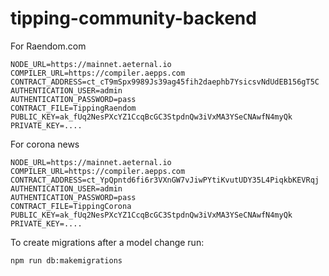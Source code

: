 # tipping-community-backend

For Raendom.com
```
NODE_URL=https://mainnet.aeternal.io
COMPILER_URL=https://compiler.aepps.com
CONTRACT_ADDRESS=ct_cT9mSpx9989Js39ag45fih2daephb7YsicsvNdUdEB156gT5C
AUTHENTICATION_USER=admin
AUTHENTICATION_PASSWORD=pass
CONTRACT_FILE=TippingRaendom
PUBLIC_KEY=ak_fUq2NesPXcYZ1CcqBcGC3StpdnQw3iVxMA3YSeCNAwfN4myQk
PRIVATE_KEY=....
```


For corona news
```
NODE_URL=https://mainnet.aeternal.io
COMPILER_URL=https://compiler.aepps.com
CONTRACT_ADDRESS=ct_YpQpntd6fi6r3VXnGW7vJiwPYtiKvutUDY35L4PiqkbKEVRqj
AUTHENTICATION_USER=admin
AUTHENTICATION_PASSWORD=pass
CONTRACT_FILE=TippingCorona
PUBLIC_KEY=ak_fUq2NesPXcYZ1CcqBcGC3StpdnQw3iVxMA3YSeCNAwfN4myQk
PRIVATE_KEY=....
```

To create migrations after a model change run:
```bash
npm run db:makemigrations
```
